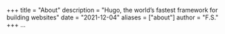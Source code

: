 +++
title = "About"
description = "Hugo, the world’s fastest framework for building websites"
date = "2021-12-04"
aliases = ["about"]
author = "F.S."
+++
...
<!-- My research interests revolve around Model Driven Engineering, Model Transformation, and Data Engineering. 
I have been working with engineers at Stellantis Automotive company to address their systems engineering environment needs. 
In this context, I have been focused on designing, developing efficient transformation tools to bridge the modeling gap between automotive system architecture and software designs. 
Lately, I have been collaborating on research and development of AI applications for 

In my prior industrial role, I served as a Data Engineer at CubiCasa, where I led the development of essential tools for video frame annotation crucial for building information modeling (BIM). 
Additionally, I successfully created APIs and web services, establishing benchmarks to evaluate the performance of various machine learning models.

During my tenure as an Automation Engineer at GE Healthcare, I specialized in assessing and improving the performance of hospital bedside monitors. 
My daily responsibilities included designing and developing test suites, automating test execution, analyzing Failure Mode scenarios, and actively contributing to the software development process. -->


